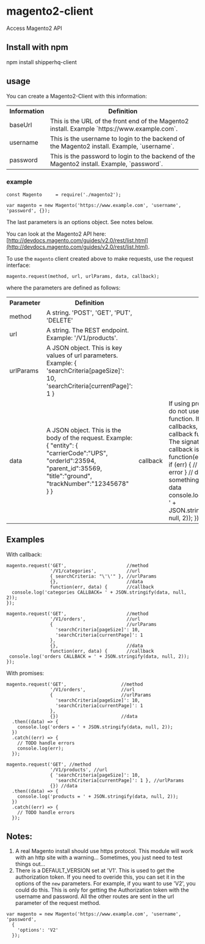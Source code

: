 # magento2-client
Access Magento2 API

## Install with npm

npm install shipperhq-client

## usage

You can create a Magento2-Client with this information:

<table>
  <tbody>
    <tr>
      <th align="center">Information</th>
      <th align="center">Definition</th>
    </tr>
    <tr>
      <td align="left">
				baseUrl
      </td>
      <td align="left">
				This is the URL of the front end of the Magento2 install.  Example `https://www.example.com`.
      </td>
		</tr>
		<tr>
      <td align="left">
				username
      </td>
      <td align="left">
				This is the username to login to the backend of the Magento2 install.  Example, `username`.
      </td>
		</tr>
		<tr>
      <td align="left">
				password
      </td>
      <td align="left">
				This is the password to login to the backend of the Magento2 install. Example, `password`.
      </td>
		</tr>
  </tbody>
</table>

### example
```
const Magento     = require('./magento2');

var magento = new Magento('https://www.example.com', 'username', 'password', {});
```

The last parameters is an options object.  See notes below.

You can look at the Magento2 API here:  [http://devdocs.magento.com/guides/v2.0/rest/list.html](http://devdocs.magento.com/guides/v2.0/rest/list.html).

To use the `magento` client created above to make requests, use the request interface:

```
magento.request(method, url, urlParams, data, callback);
```

where the parameters are defined as follows:


<table>
  <tbody>
    <tr>
      <th align="center">Parameter</th>
      <th align="center">Definition</th>
    </tr>
    <tr>
      <td align="left">
				method
      </td>
      <td align="left">
				A string. 'POST', 'GET', 'PUT', 'DELETE'
      </td>
		</tr>
		<tr>
      <td align="left">
				url
      </td>
      <td align="left">
				A string. The REST endpoint. Example: '/V1/products'.
      </td>
		</tr>
		<tr>
      <td align="left">
				urlParams
      </td>
      <td align="left">
				A JSON object. This is key values of url parameters.  Example: 
                { 
                  'searchCriteria[pageSize]': 10,
                  'searchCriteria[currentPage]': 1 
                }
      </td>
    </tr>
    <tr>
      <td align="left">
				data
      </td>
      <td align="left">
				A JSON object. This is the body of the request.  Example:
            {
                "entity": {
                    "carrierCode":"UPS",
                    "orderId":23594,
                    "parent_id":35569,
                    "title":"ground",
                    "trackNumber":"12345678"
                }
            }
      </td>
      <td align="left">
				callback
      </td>
      <td align="left">
        If using promises, do not use this function.  If using callbacks, this is the callback function.  The signature of the callback is:
          function(err, data) { 
            if (err) {
              // handle error
            }
            // do something with your data
            console.log('data = ' + JSON.stringify(data, null, 2));
          })
      </td>
		</tr>
  </tbody>
</table>

## Examples

With callback:
```
magento.request('GET',                      //method
                '/V1/categories',           //url
                { searchCriteria: "\'\'" }, //urlParams
                {},                         //data
                function(err, data) {       //callback
  console.log('categories CALLBACK= ' + JSON.stringify(data, null, 2));
});

magento.request('GET',                      //method
                '/V1/orders',               //url
                {                           //urlParams
                  'searchCriteria[pageSize]': 10,
                  'searchCriteria[currentPage]': 1 
                },
                {},                         //data
                function(err, data) {       //callback
 console.log('orders CALLBACK = ' + JSON.stringify(data, null, 2));
});
```

With promises:
```
magento.request('GET',                    //method
                '/V1/orders',             //url
                {                         //urlParams
                  'searchCriteria[pageSize]': 10,
                  'searchCriteria[currentPage]': 1 
                }, 
                {})                       //data
  .then((data) => { 
    console.log('orders = ' + JSON.stringify(data, null, 2));
  })
  .catch((err) => {
    // TODO handle errors
    console.log(err);
  });

magento.request('GET', //method
                '/V1/products', //url
                { 'searchCriteria[pageSize]': 10,
                  'searchCriteria[currentPage]': 1 }, //urlParams
                {}) //data
  .then((data) => { 
    console.log('products = ' + JSON.stringify(data, null, 2));
  })
  .catch((err) => {
    // TODO handle errors
  });
```
## Notes:

1. A real Magento install should use https protocol.  This module will work with an http site with a warning... Sometimes, you just need to test things out...
2. There is a DEFAULT_VERSION set at 'V1'.  This is used to get the authorization token.  If you need to overide this, you can set it in the options of the `new` parameters.  For example, if you want to use 'V2', you could do this.  This is only for getting the Authorization token with the username and password.  All the other routes are sent in the url parameter of the request method.
```
var magento = new Magento('https://www.example.com', 'username', 'password', 
  {
    'options': 'V2'
  });

```
